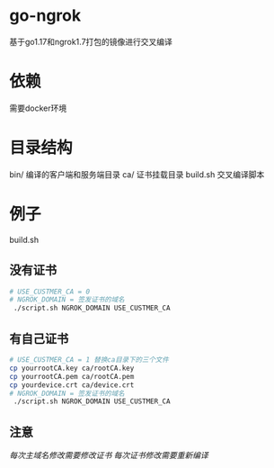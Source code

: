 # go-ngrok
基于go1.17和ngrok1.7打包的镜像进行交叉编译

# 依赖
需要docker环境

# 目录结构
bin/     编译的客户端和服务端目录
ca/      证书挂载目录
build.sh 交叉编译脚本

# 例子
build.sh
## 没有证书
```bash
# USE_CUSTMER_CA = 0
# NGROK_DOMAIN = 签发证书的域名
 ./script.sh NGROK_DOMAIN USE_CUSTMER_CA
```
## 有自己证书
```bash
# USE_CUSTMER_CA = 1 替换ca目录下的三个文件
cp yourrootCA.key ca/rootCA.key
cp yourrootCA.pem ca/rootCA.pem
cp yourdevice.crt ca/device.crt
# NGROK_DOMAIN = 签发证书的域名
 ./script.sh NGROK_DOMAIN USE_CUSTMER_CA
```
## 注意
*每次主域名修改需要修改证书*
*每次证书修改需要重新编译*